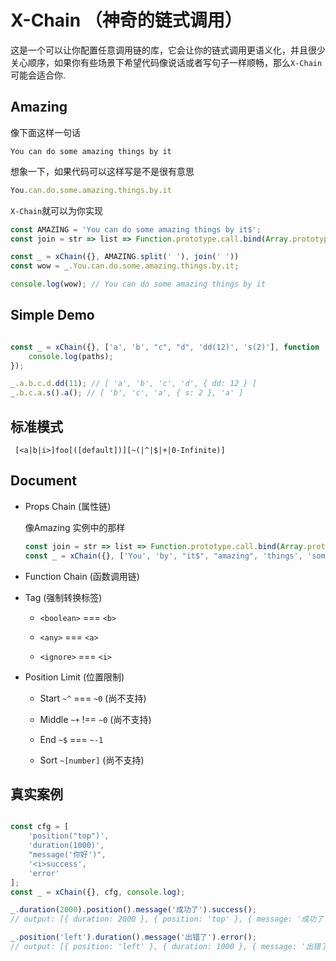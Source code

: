 # X-Chain （神奇的链式调用）

这是一个可以让你配置任意调用链的库，它会让你的链式调用更语义化，并且很少关心顺序，如果你有些场景下希望代码像说话或者写句子一样顺畅，那么`X-Chain`可能会适合你.

## Amazing

像下面这样一句话

```
You can do some amazing things by it
```

想象一下，如果代码可以这样写是不是很有意思

```javascript
You.can.do.some.amazing.things.by.it
```

`X-Chain`就可以为你实现

```javascript
const AMAZING = 'You can do some amazing things by it$';
const join = str => list => Function.prototype.call.bind(Array.prototype.join)(list, str);

const _ = xChain({}, AMAZING.split(' '), join(' '))
const wow = _.You.can.do.some.amazing.things.by.it;

console.log(wow); // You can do some amazing things by it
```

## Simple Demo

```javascript

const _ = xChain({}, ['a', 'b', "c", "d", 'dd(12)', 's(2)'], function (paths) {
    console.log(paths);
});

_.a.b.c.d.dd(11); // [ 'a', 'b', 'c', 'd', { dd: 12 } ]
_.b.c.a.s().a(); // [ 'b', 'c', 'a', { s: 2 }, 'a' ]


```

## 标准模式

```none
 [<a|b|i>]foo[([default])][~(|^|$|+|0-Infinite)]
```

## Document

- Props Chain (属性链)

  像Amazing 实例中的那样
  ```javascript
  const join = str => list => Function.prototype.call.bind(Array.prototype.join)(list, str);
  const _ = xChain({}, ['You', 'by', "it$", "amazing", 'things', 'some', 'do', 'can'], join);
  ```


- Function Chain (函数调用链)

- Tag (强制转换标签)
  - `<boolean>` === `<b>`

  - `<any>` === `<a>`

  - `<ignore>` === `<i>`

- Position Limit (位置限制)
  - Start `~^` === `~0` (尚不支持)

  - Middle `~+` !== `~0` (尚不支持)

  - End `~$` === `~-1`

  - Sort `~[number]` (尚不支持)
  

## 真实案例
  
```javascript

const cfg = [
    'position("top")',
    'duration(1000)',
    "message('你好')",
    '<i>success',
    'error'
];
const _ = xChain({}, cfg, console.log);

_.duration(2000).position().message('成功了').success();
// output: [{ duration: 2000 }, { position: 'top' }, { message: '成功了' }]

_.position('left').duration().message('出错了').error();
// output: [{ position: 'left' }, { duration: 1000 }, { message: '出错了' }, 'error']

```
